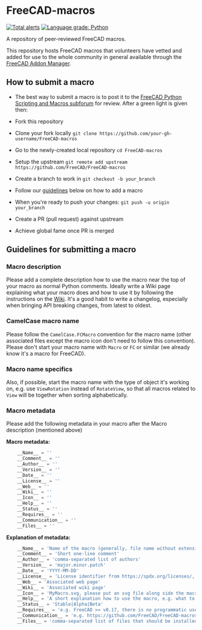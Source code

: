 # FreeCAD-macros

[![Total alerts](https://img.shields.io/lgtm/alerts/g/FreeCAD/FreeCAD-macros.svg?logo=lgtm&logoWidth=18)](https://lgtm.com/projects/g/FreeCAD/FreeCAD-macros/alerts/)
[![Language grade: Python](https://img.shields.io/lgtm/grade/python/g/FreeCAD/FreeCAD-macros.svg?logo=lgtm&logoWidth=18)](https://lgtm.com/projects/g/FreeCAD/FreeCAD-macros/context:python)

A repository of peer-reviewed FreeCAD macros.

This repository hosts FreeCAD macros that volunteers have vetted and added for use to the whole community in general available through the [FreeCAD Addon Manager](https://www.freecadweb.org/wiki/AddonManager).

## How to submit a macro

- The best way to submit a macro is to post it to the [FreeCAD Python Scripting and Macros subforum](https://forum.freecadweb.org/viewforum.php?f=22) for review. After a green light is given then:

- Fork this repository
- Clone your fork locally `git clone https://github.com/your-gh-username/FreeCAD-macros`
- Go to the newly-created local repository `cd FreeCAD-macros`
- Setup the upstream `git remote add upstream https://github.com/FreeCAD/FreeCAD-macros`
- Create a branch to work in `git checkout -b your_branch`
- Follow our [guidelines](https://github.com/FreeCAD/FreeCAD-macros#guidelines-for-submitting-a-macro) below on how to add a macro
- When you're ready to push your changes: `git push -u origin your_branch`
- Create a PR (pull request) against upstream
- Achieve global fame once PR is merged

## Guidelines for submitting a macro

### Macro description
Please add a complete description how to use the macro near the top of your macro as normal Python comments.
Ideally write a Wiki page explaining what your macro does and how to use it by following the instructions on the [Wiki](https://wiki.freecadweb.org/Macro_documentation). It's a good habit to write a changelog, especially when bringing API breaking changes, from latest to oldest.

### CamelCase macro name
Please follow the `CamelCase.FCMacro` convention for the macro name (other associated files except the macro icon don't need to follow this convention). Please don't start your macro name with `Macro` or `FC` or similar (we already know it's a macro for FreeCAD).

### Macro name specifics
Also, if possible, start the macro name with the type of object it's working on, e.g. use `ViewRotation` instead of `RotateView`, so that all macros related to `View` will be together when sorting alphabetically.

### Macro metadata
Please add the following metadata in your macro after the Macro description (mentioned above)

**Macro metadata:**

```python
    __Name__ = ''
    __Comment__ = ''
    __Author__ = ''
    __Version__ = ''
    __Date__ = ''
    __License__ = ''
    __Web__ = ''
    __Wiki__ = ''
    __Icon__ = ''
    __Help__ = ''
    __Status__ = ''
    __Requires__ = ''
    __Communication__ = ''
    __Files__ = ''
```

**Explanation of metadata:**

```python
    __Name__ = 'Name of the macro (generally, file name without extension with spaces)'
    __Comment__ = 'Short one-line comment'
    __Author__ = 'comma-separated list of authors'
    __Version__ = 'major.minor.patch'
    __Date__ = 'YYYY-MM-DD'
    __License__ = 'License identifier from https://spdx.org/licenses/, e.g. LGPL-2.0-or-later as FreeCAD, MIT, CC0-1.0'
    __Web__ = 'Associated web page'
    __Wiki__ = 'Associated wiki page'
    __Icon__ = 'MyMacro.svg, please put an svg file along side the macro, respecting the macro filename'
    __Help__ = 'A short explanation how to use the macro, e.g. what to select before launching'
    __Status__ = 'Stable|Alpha|Beta'
    __Requires__ = 'e.g. FreeCAD >= v0.17, there is no programmatic use of this for now'
    __Communication__ = 'e.g. https://github.com/FreeCAD/FreeCAD-macros/issues/ if on the github'
    __Files__ = 'comma-separated list of files that should be installed together with this file, use paths relative to this file, do not include this file'
```
